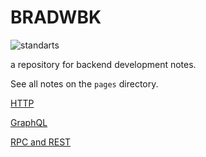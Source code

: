 
# BRADWBK

![standarts](https://xkcd.com/927)

a repository for backend development notes.

See all notes on the `pages` directory.

[HTTP](/pages/protocolo_HTTP.md)

[GraphQL](/pages/graphql.md)

[RPC and REST](/pages/rpc_and_rest_api.md)

